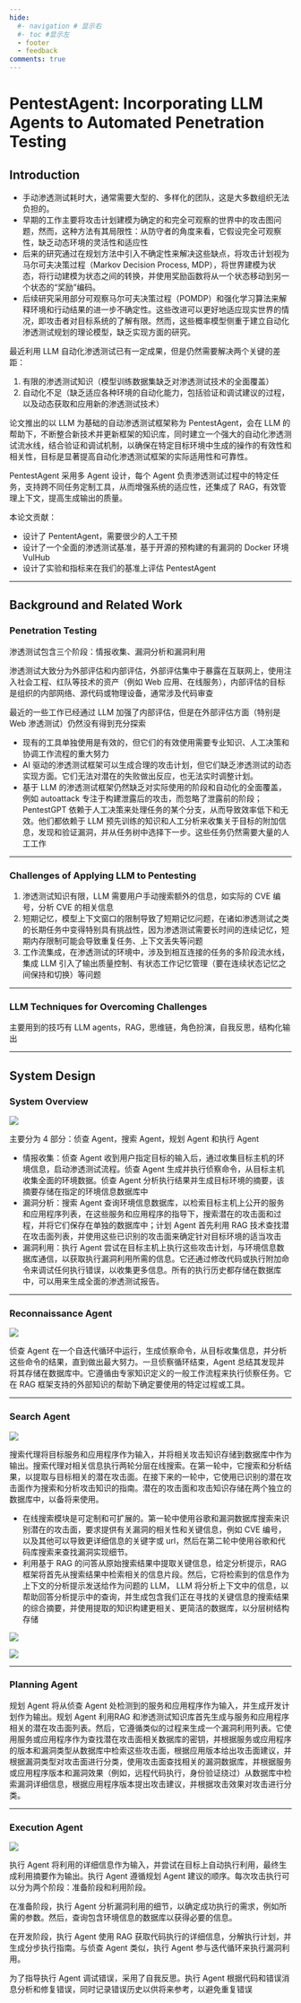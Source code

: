 ```yaml
---
hide:
  #- navigation # 显示右
  #- toc #显示左
  - footer
  - feedback
comments: true
--- 
```


# PentestAgent: Incorporating LLM Agents to Automated Penetration Testing

## Introduction

- 手动渗透测试耗时大，通常需要大型的、多样化的团队，这是大多数组织无法负担的。
- 早期的工作主要将攻击计划建模为确定的和完全可观察的世界中的攻击图问题，然而，这种方法有其局限性：从防守者的角度来看，它假设完全可观察性，缺乏动态环境的灵活性和适应性
- 后来的研究通过在规划方法中引入不确定性来解决这些缺点，将攻击计划视为马尔可夫决策过程（Markov Decision Process, MDP），将世界建模为状态，将行动建模为状态之间的转换，并使用奖励函数将从一个状态移动到另一个状态的“奖励”编码。
- 后续研究采用部分可观察马尔可夫决策过程（POMDP）和强化学习算法来解释环境和行动结果的进一步不确定性。这些改进可以更好地适应现实世界的情况，即攻击者对目标系统的了解有限。然而，这些概率模型侧重于建立自动化渗透测试规划的理论模型，缺乏实现方面的研究。

最近利用 LLM 自动化渗透测试已有一定成果，但是仍然需要解决两个关键的差距：

1. 有限的渗透测试知识（模型训练数据集缺乏对渗透测试技术的全面覆盖）
2. 自动化不足（缺乏适应各种环境的自动化能力，包括验证和调试建议的过程，以及动态获取和应用新的渗透测试技术）

论文推出的以 LLM 为基础的自动渗透测试框架称为 PentestAgent，会在 LLM 的帮助下，不断整合新技术并更新框架的知识库，同时建立一个强大的自动化渗透测试流水线，结合验证和调试机制，以确保在特定目标环境中生成的操作的有效性和相关性，目标是显著提高自动化渗透测试框架的实际适用性和可靠性。

PentestAgent 采用多 Agent 设计，每个 Agent 负责渗透测试过程中的特定任务，支持跨不同任务定制工具，从而增强系统的适应性，还集成了 RAG，有效管理上下文，提高生成输出的质量。

本论文贡献：

- 设计了 PententAgent，需要很少的人工干预
- 设计了一个全面的渗透测试基准，基于开源的预构建的有漏洞的 Docker 环境 VulHub
- 设计了实验和指标来在我们的基准上评估 PentestAgent

* * *

## Background and Related Work

### Penetration Testing

渗透测试包含三个阶段：情报收集、漏洞分析和漏洞利用

渗透测试大致分为外部评估和内部评估，外部评估集中于暴露在互联网上，使用注入社会工程、红队等技术的资产（例如 Web 应用、在线服务），内部评估的目标是组织的内部网络、源代码或物理设备，通常涉及代码审查

最近的一些工作已经通过 LLM 加强了内部评估，但是在外部评估方面（特别是 Web 渗透测试）仍然没有得到充分探索

- 现有的工具单独使用是有效的，但它们的有效使用需要专业知识、人工决策和协调工作流程的重大努力
- AI 驱动的渗透测试框架可以生成合理的攻击计划，但它们缺乏渗透测试的动态实现方面。它们无法对潜在的失败做出反应，也无法实时调整计划。
- 基于 LLM 的渗透测试框架仍然缺乏对实际使用的阶段和自动化的全面覆盖，例如 autoattack 专注于构建泄露后的攻击，而忽略了泄露前的阶段；PentestGPT 依赖于人工决策来处理任务的某个分支，从而导致效率低下和无效。他们都依赖于 LLM 预先训练的知识和人工分析来收集关于目标的附加信息，发现和验证漏洞，并从任务树中选择下一步。这些任务仍然需要大量的人工工作

* * *

### Challenges of Applying LLM to Pentesting

1. 渗透测试知识有限，LLM 需要用户手动搜索额外的信息，如实际的 CVE 编号，分析 CVE 的相关信息
2. 短期记忆，模型上下文窗口的限制导致了短期记忆问题，在诸如渗透测试之类的长期任务中变得特别具有挑战性，因为渗透测试需要长时间的连续记忆，短期内存限制可能会导致重复任务、上下文丢失等问题
3. 工作流集成，在渗透测试的环境中，涉及到相互连接的任务的多阶段流水线，集成 LLM 引入了输出质量控制、有状态工作记忆管理（要在连续状态记忆之间保持和切换）等问题

* * *

### LLM Techniques for Overcoming Challenges

主要用到的技巧有 LLM agents，RAG，思维链，角色扮演，自我反思，结构化输出

* * *

## System Design

### System Overview

![](../../../../assets/Pasted%20image%2020250718185906.png)

主要分为 4 部分：侦查 Agent，搜索 Agent，规划 Agent 和执行 Agent

- 情报收集：侦查 Agent 收到用户指定目标的输入后，通过收集目标主机的环境信息，启动渗透测试流程。侦查 Agent 生成并执行侦察命令，从目标主机收集全面的环境数据。侦查 Agent 分析执行结果并生成目标环境的摘要，该摘要存储在指定的环境信息数据库中
- 漏洞分析：搜索 Agent 查询环境信息数据库，以检索目标主机上公开的服务和应用程序列表，在这些服务和应用程序的指导下，搜索潜在的攻击面和过程，并将它们保存在单独的数据库中；计划 Agent 首先利用 RAG 技术查找潜在攻击面列表，并使用这些已识别的攻击面来确定针对目标环境的适当攻击
- 漏洞利用：执行 Agent 尝试在目标主机上执行这些攻击计划，与环境信息数据库通信，以获取执行漏洞利用所需的信息。它还通过修改代码或执行附加命令来调试任何执行错误，以收集更多信息。所有的执行历史都存储在数据库中，可以用来生成全面的渗透测试报告。

* * *

### Reconnaissance Agent

![](../../../../assets/Pasted%20image%2020250718185922.png)

侦查 Agent 在一个自迭代循环中运行，生成侦察命令，从目标收集信息，并分析这些命令的结果，直到做出最大努力。一旦侦察循环结束，Agent 总结其发现并将其存储在数据库中。它遵循由专家知识定义的一般工作流程来执行侦察任务。它在 RAG 框架支持的外部知识的帮助下确定要使用的特定过程或工具。

* * *

### Search Agent

![](../../../../assets/Pasted%20image%2020250718185936.png)

搜索代理将目标服务和应用程序作为输入，并将相关攻击知识存储到数据库中作为输出。搜索代理对相关信息执行两轮分层在线搜索。在第一轮中，它搜索和分析结果，以提取与目标相关的潜在攻击面。在接下来的一轮中，它使用已识别的潜在攻击面作为搜索和分析攻击知识的指南。潜在的攻击面和攻击知识存储在两个独立的数据库中，以备将来使用。

- 在线搜索模块是可定制和可扩展的。第一轮中使用谷歌和漏洞数据库搜索来识别潜在的攻击面，要求提供有关漏洞的相关性和关键信息，例如 CVE 编号，以及其他可以导致更详细信息的关键字或 url，然后在第二轮中使用谷歌和代码库搜索来查找漏洞实现细节。
- 利用基于 RAG 的问答从原始搜索结果中提取关键信息，给定分析提示，RAG 框架将首先从搜索结果中检索相关的信息片段。然后，它将检索到的信息作为上下文的分析提示发送给作为问题的 LLM， LLM 将分析上下文中的信息，以帮助回答分析提示中的查询，并生成包含我们正在寻找的关键信息的搜索结果的综合摘要，并使用提取的知识构建更相关、更简洁的数据库，以分层树结构存储

![](../../../../assets/Pasted%20image%2020250718185952.png)

![](../../../../assets/Pasted%20image%2020250718190004.png)

* * *

### Planning Agent

规划 Agent 将从侦查 Agent 处检测到的服务和应用程序作为输入，并生成开发计划作为输出。规划 Agent 利用RAG 和渗透测试知识库首先生成与服务和应用程序相关的潜在攻击面列表。然后，它遵循类似的过程来生成一个漏洞利用列表。它使用服务或应用程序作为查找潜在攻击面相关数据库的密钥，并根据服务或应用程序的版本和漏洞类型从数据库中检索这些攻击面，根据应用版本给出攻击面建议，并根据漏洞类型对攻击面进行分类，使用攻击面查找相关的漏洞数据库，并根据服务或应用程序版本和漏洞效果（例如，远程代码执行，身份验证绕过）从数据库中检索漏洞详细信息，根据应用程序版本提出攻击建议，并根据攻击效果对攻击进行分类。

* * *

### Execution Agent

![](../../../../assets/Pasted%20image%2020250718190016.png)

执行 Agent 将利用的详细信息作为输入，并尝试在目标上自动执行利用，最终生成利用摘要作为输出。执行 Agent 遵循规划 Agent 建议的顺序。每次攻击执行可以分为两个阶段：准备阶段和利用阶段。

在准备阶段，执行 Agent 分析漏洞利用的细节，以确定成功执行的需求，例如所需的参数。然后，查询包含环境信息的数据库以获得必要的信息。

在开发阶段，执行 Agent 使用 RAG 获取代码执行的详细信息，分解执行计划，并生成分步执行指南。与侦查 Agent 类似，执行 Agent 参与迭代循环来执行漏洞利用。

为了指导执行 Agent 调试错误，采用了自我反思。执行 Agent 根据代码和错误消息分析和修复错误，同时记录错误历史以供将来参考，以避免重复错误